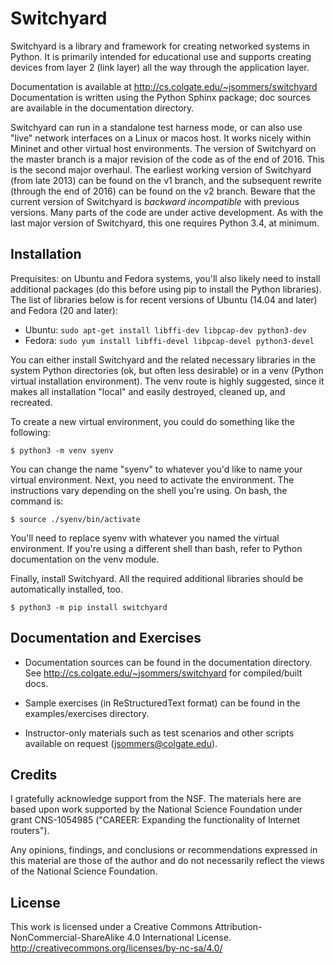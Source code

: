 Switchyard
==========

Switchyard is a library and framework for creating networked systems in Python.  It is primarily intended for educational use and supports creating devices from layer 2 (link layer) all the way through the application layer.

Documentation is available at http://cs.colgate.edu/~jsommers/switchyard
Documentation is written using the Python Sphinx package; doc sources are
available in the documentation directory.

Switchyard can run in a standalone test harness mode, or can also use "live" network interfaces on a Linux or macos host.  It works nicely within Mininet and other virtual host environments.  The version of Switchyard on the master branch is a major revision of the code as of the end of 2016.  This is the second major overhaul.  The earliest working version of Switchyard (from late 2013) can be found on the v1 branch, and the subsequent rewrite (through the end of 2016) can be found on the v2 branch.  Beware that the current version of Switchyard is *backward incompatible* with previous versions.  Many parts of the code are under active development.  As with the last major version of Switchyard, this one requires Python 3.4, at minimum.

Installation
------------

Prequisites: on Ubuntu and Fedora systems, you'll also likely need to install additional packages (do this before using pip to install the Python libraries).  The list of libraries below is for recent versions of Ubuntu (14.04 and later) and Fedora (20 and later):

 * Ubuntu: `sudo apt-get install libffi-dev libpcap-dev python3-dev`
 * Fedora: `sudo yum install libffi-devel libpcap-devel python3-devel`

You can either install Switchyard and the related necessary libraries in the system Python directories (ok, but often less desirable) or in a venv (Python virtual installation environment).  The venv route is highly suggested, since it makes all installation "local" and easily destroyed, cleaned up, and recreated.

To create a new virtual environment, you could do something like the following:

    $ python3 -m venv syenv

You can change the name "syenv" to whatever you'd like to name your virtual environment.  Next, you need to activate the environment.  The instructions vary depending on the shell you're using.  On bash, the command is:

    $ source ./syenv/bin/activate

You'll need to replace syenv with whatever you named the virtual environment.  If you're using a different shell than bash, refer to Python documentation on the venv module.

Finally, install Switchyard.  All the required additional libraries should be automatically installed, too.

    $ python3 -m pip install switchyard


Documentation and Exercises
---------------------------
 
 * Documentation sources can be found in the documentation directory.  See
   http://cs.colgate.edu/~jsommers/switchyard for compiled/built docs.

 * Sample exercises (in ReStructuredText format) can be found in the
   examples/exercises directory.  

 * Instructor-only materials such as test scenarios and other scripts
   available on request (jsommers@colgate.edu).

Credits
-------

I gratefully acknowledge support from the NSF.  The materials here are
based upon work supported by the National Science Foundation under
grant CNS-1054985 ("CAREER: Expanding the functionality of Internet
routers").

Any opinions, findings, and conclusions or recommendations expressed
in this material are those of the author and do not necessarily
reflect the views of the National Science Foundation.

License
-------

This work is licensed under a Creative Commons Attribution-NonCommercial-ShareAlike 4.0 International License. 
http://creativecommons.org/licenses/by-nc-sa/4.0/
